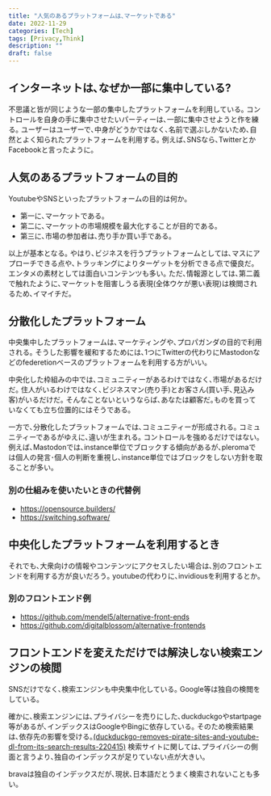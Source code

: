 ```yaml
---
title: "人気のあるプラットフォームは､マーケットである"
date: 2022-11-29
categories: [Tech]
tags: [Privacy,Think]
description: ""
draft: false
---
```



## インターネットは､なぜか一部に集中している?
不思議と皆が同じような一部の集中したプラットフォームを利用している｡
コントロールを自身の手に集中させたいパーティーは､一部に集中させようと作を練る｡
ユーザーはユーザーで､中身がどうかではなく､名前で選ぶしかないため､自然とよく知られたプラットフォームを利用する｡
例えば､SNSなら､TwitterとかFacebookと言ったように｡


## 人気のあるプラットフォームの目的
YoutubeやSNSといったプラットフォームの目的は何か｡

- 第一に､マーケットである｡
- 第二に､マーケットの市場規模を最大化することが目的である｡
- 第三に､市場の参加者は､売り手か買い手である｡

以上が基本となる｡
やはり､ビジネスを行うプラットフォームとしては､マスにアプローチできる点や､トラッキングによりターゲットを分析できる点で優良だ｡
エンタメの素材としては面白いコンテンツも多い｡
ただ､情報源としては､第二義で触れたように､マーケットを阻害しうる表現(全体ウケが悪い表現)は検閲されるため､イマイチだ｡


## 分散化したプラットフォーム
中央集中したプラットフォームは､マーケティングや､プロパガンダの目的で利用される｡
そうした影響を緩和するためには､1つにTwitterの代わりにMastodonなどのfederetionベースのプラットフォームを利用する方がいい｡

中央化した枠組みの中では､コミュニティーがあるわけではなく､市場があるだけだ｡
住人がいるわけではなく､ビジネスマン(売り手)とお客さん(買い手､見込み客)がいるだけだ｡
そんなことないというならば､あなたは顧客だ｡ものを買っていなくても立ち位置的にはそうである｡

一方で､分散化したプラットフォームでは､コミュニティーが形成される｡
コミュニティーであるがゆえに､違いが生まれる｡
コントロールを強めるだけではない｡
例えば､Mastodonでは､instance単位でブロックする傾向があるが､pleromaでは個人の発言･個人の判断を重視し､instance単位ではブロックをしない方針を取ることが多い｡

### 別の仕組みを使いたいときの代替例

- https://opensource.builders/
- https://switching.software/


## 中央化したプラットフォームを利用するとき
それでも､大衆向けの情報やコンテンツにアクセスしたい場合は､別のフロントエンドを利用する方が良いだろう｡
youtubeの代わりに､invidiousを利用するとか｡

### 別のフロントエンド例
- https://github.com/mendel5/alternative-front-ends
- https://github.com/digitalblossom/alternative-frontends


## フロントエンドを変えただけでは解決しない検索エンジンの検閲
SNSだけでなく､検索エンジンも中央集中化している｡
Google等は独自の検閲をしている｡

確かに､検索エンジンには､プライバシーを売りにした､duckduckgoやstartpage等があるが､インデックスはGoogleやBingに依存している｡
そのため検索結果は､依存先の影響を受ける｡[(duckduckgo-removes-pirate-sites-and-youtube-dl-from-its-search-results-220415)](https://torrentfreak.com/duckduckgo-removes-pirate-sites-and-youtube-dl-from-its-search-results-220415/)
検索サイトに関しては､プライバシーの側面と言うより､独自のインデックスが足りていない点が大きい｡

bravaは独自のインデックスだが､現状､日本語だとうまく検索されないことも多い｡
